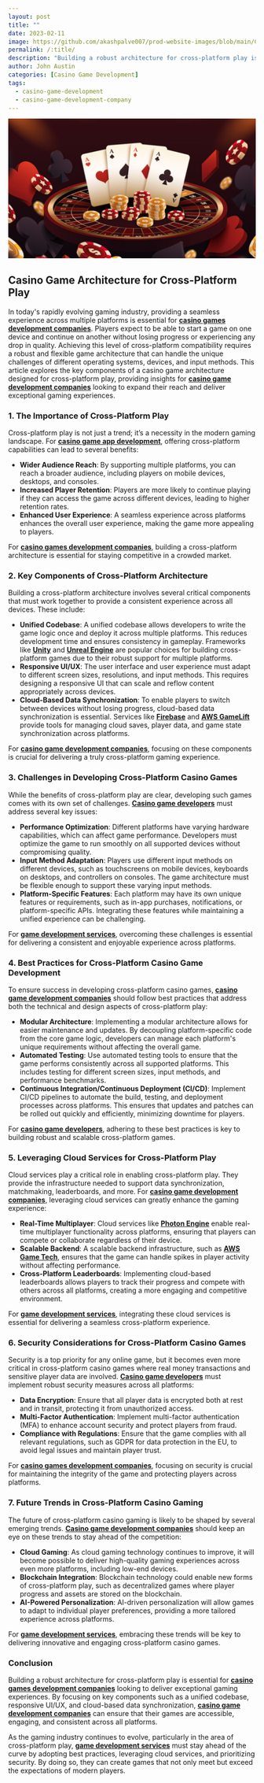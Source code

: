 ```yaml
---
layout: post
title: ""
date: 2023-02-11
image: https://github.com/akashpalve007/prod-website-images/blob/main/Casino%20Game%20Development.png?raw=true
permalink: /:title/
description: "Building a robust architecture for cross-platform play is essential for looking to deliver exceptional gaming experiences"
author: John Austin
categories: [Casino Game Development]
tags:
  - casino-game-development
  - casino-game-development-company
---
```

![Casino Games](https://github.com/akashpalve007/prod-website-images/blob/main/Casino%20Game%20Development.png?raw=true)
## Casino Game Architecture for Cross-Platform Play

In today's rapidly evolving gaming industry, providing a seamless experience across multiple platforms is essential for [**casino games development companies**](https://sdlccorp.com/services/games/casino-game-development-company/). Players expect to be able to start a game on one device and continue on another without losing progress or experiencing any drop in quality. Achieving this level of cross-platform compatibility requires a robust and flexible game architecture that can handle the unique challenges of different operating systems, devices, and input methods. This article explores the key components of a casino game architecture designed for cross-platform play, providing insights for [**casino game development companies**](https://sdlccorp.com/services/games/casino-game-development-company/) looking to expand their reach and deliver exceptional gaming experiences.

### 1. **The Importance of Cross-Platform Play**

Cross-platform play is not just a trend; it’s a necessity in the modern gaming landscape. For [**casino game app development**](https://sdlccorp.com/services/games/casino-game-development-company/), offering cross-platform capabilities can lead to several benefits:

- **Wider Audience Reach**: By supporting multiple platforms, you can reach a broader audience, including players on mobile devices, desktops, and consoles.
- **Increased Player Retention**: Players are more likely to continue playing if they can access the game across different devices, leading to higher retention rates.
- **Enhanced User Experience**: A seamless experience across platforms enhances the overall user experience, making the game more appealing to players.

For [**casino games development companies**](https://sdlccorp.com/services/games/casino-game-development-company/), building a cross-platform architecture is essential for staying competitive in a crowded market.

### 2. **Key Components of Cross-Platform Architecture**

Building a cross-platform architecture involves several critical components that must work together to provide a consistent experience across all devices. These include:

- **Unified Codebase**: A unified codebase allows developers to write the game logic once and deploy it across multiple platforms. This reduces development time and ensures consistency in gameplay. Frameworks like [**Unity**](https://unity.com/) and [**Unreal Engine**](https://www.unrealengine.com/) are popular choices for building cross-platform games due to their robust support for multiple platforms.
- **Responsive UI/UX**: The user interface and user experience must adapt to different screen sizes, resolutions, and input methods. This requires designing a responsive UI that can scale and reflow content appropriately across devices.
- **Cloud-Based Data Synchronization**: To enable players to switch between devices without losing progress, cloud-based data synchronization is essential. Services like [**Firebase**](https://firebase.google.com/) and [**AWS GameLift**](https://aws.amazon.com/gamelift/) provide tools for managing cloud saves, player data, and game state synchronization across platforms.

For [**casino game development companies**](https://sdlccorp.com/services/games/casino-game-development-company/), focusing on these components is crucial for delivering a truly cross-platform gaming experience.

### 3. **Challenges in Developing Cross-Platform Casino Games**

While the benefits of cross-platform play are clear, developing such games comes with its own set of challenges. [**Casino game developers**](https://sdlccorp.com/services/games/casino-game-development-company/) must address several key issues:

- **Performance Optimization**: Different platforms have varying hardware capabilities, which can affect game performance. Developers must optimize the game to run smoothly on all supported devices without compromising quality.
- **Input Method Adaptation**: Players use different input methods on different devices, such as touchscreens on mobile devices, keyboards on desktops, and controllers on consoles. The game architecture must be flexible enough to support these varying input methods.
- **Platform-Specific Features**: Each platform may have its own unique features or requirements, such as in-app purchases, notifications, or platform-specific APIs. Integrating these features while maintaining a unified experience can be challenging.

For [**game development services**](https://sdlccorp.com/services/games/game-development-company/), overcoming these challenges is essential for delivering a consistent and enjoyable experience across platforms.

### 4. **Best Practices for Cross-Platform Casino Game Development**

To ensure success in developing cross-platform casino games, [**casino game development companies**](https://sdlccorp.com/services/games/casino-game-development-company/) should follow best practices that address both the technical and design aspects of cross-platform play:

- **Modular Architecture**: Implementing a modular architecture allows for easier maintenance and updates. By decoupling platform-specific code from the core game logic, developers can manage each platform's unique requirements without affecting the overall game.
- **Automated Testing**: Use automated testing tools to ensure that the game performs consistently across all supported platforms. This includes testing for different screen sizes, input methods, and performance benchmarks.
- **Continuous Integration/Continuous Deployment (CI/CD)**: Implement CI/CD pipelines to automate the build, testing, and deployment processes across platforms. This ensures that updates and patches can be rolled out quickly and efficiently, minimizing downtime for players.

For [**casino game developers**](https://sdlccorp.com/services/games/casino-game-development-company/), adhering to these best practices is key to building robust and scalable cross-platform games.

### 5. **Leveraging Cloud Services for Cross-Platform Play**

Cloud services play a critical role in enabling cross-platform play. They provide the infrastructure needed to support data synchronization, matchmaking, leaderboards, and more. For [**casino game development companies**](https://sdlccorp.com/services/games/casino-game-development-company/), leveraging cloud services can greatly enhance the gaming experience:

- **Real-Time Multiplayer**: Cloud services like [**Photon Engine**](https://www.photonengine.com/) enable real-time multiplayer functionality across platforms, ensuring that players can compete or collaborate regardless of their device.
- **Scalable Backend**: A scalable backend infrastructure, such as [**AWS Game Tech**](https://aws.amazon.com/gametech/), ensures that the game can handle spikes in player activity without affecting performance.
- **Cross-Platform Leaderboards**: Implementing cloud-based leaderboards allows players to track their progress and compete with others across all platforms, creating a more engaging and competitive environment.

For [**game development services**](https://sdlccorp.com/services/games/game-development-company/), integrating these cloud services is essential for delivering a seamless cross-platform experience.

### 6. **Security Considerations for Cross-Platform Casino Games**

Security is a top priority for any online game, but it becomes even more critical in cross-platform casino games where real money transactions and sensitive player data are involved. [**Casino game developers**](https://sdlccorp.com/services/games/casino-game-development-company/) must implement robust security measures across all platforms:

- **Data Encryption**: Ensure that all player data is encrypted both at rest and in transit, protecting it from unauthorized access.
- **Multi-Factor Authentication**: Implement multi-factor authentication (MFA) to enhance account security and protect players from fraud.
- **Compliance with Regulations**: Ensure that the game complies with all relevant regulations, such as GDPR for data protection in the EU, to avoid legal issues and maintain player trust.

For [**casino games development companies**](https://sdlccorp.com/services/games/casino-game-development-company/), focusing on security is crucial for maintaining the integrity of the game and protecting players across platforms.

### 7. **Future Trends in Cross-Platform Casino Gaming**

The future of cross-platform casino gaming is likely to be shaped by several emerging trends. [**Casino game development companies**](https://sdlccorp.com/services/games/casino-game-development-company/) should keep an eye on these trends to stay ahead of the competition:

- **Cloud Gaming**: As cloud gaming technology continues to improve, it will become possible to deliver high-quality gaming experiences across even more platforms, including low-end devices.
- **Blockchain Integration**: Blockchain technology could enable new forms of cross-platform play, such as decentralized games where player progress and assets are stored on the blockchain.
- **AI-Powered Personalization**: AI-driven personalization will allow games to adapt to individual player preferences, providing a more tailored experience across platforms.

For [**game development services**](https://sdlccorp.com/services/games/game-development-company/), embracing these trends will be key to delivering innovative and engaging cross-platform casino games.

### Conclusion

Building a robust architecture for cross-platform play is essential for [**casino games development companies**](https://sdlccorp.com/services/games/casino-game-development-company/) looking to deliver exceptional gaming experiences. By focusing on key components such as a unified codebase, responsive UI/UX, and cloud-based data synchronization, [**casino game development companies**](https://sdlccorp.com/services/games/casino-game-development-company/) can ensure that their games are accessible, engaging, and consistent across all platforms.

As the gaming industry continues to evolve, particularly in the area of cross-platform play, [**game development services**](https://sdlccorp.com/services/games/game-development-company/) must stay ahead of the curve by adopting best practices, leveraging cloud services, and prioritizing security. By doing so, they can create games that not only meet but exceed the expectations of modern players.
